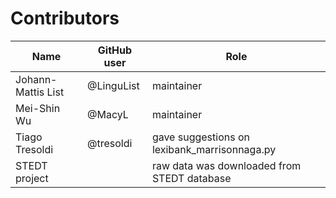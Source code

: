 # Contributors

Name               | GitHub user | Role
---                | ---         | ---
Johann-Mattis List | @LinguList  | maintainer
Mei-Shin Wu        | @MacyL      | maintainer
Tiago Tresoldi     | @tresoldi   | gave suggestions on lexibank_marrisonnaga.py
STEDT project      |             | raw data was downloaded from STEDT database
